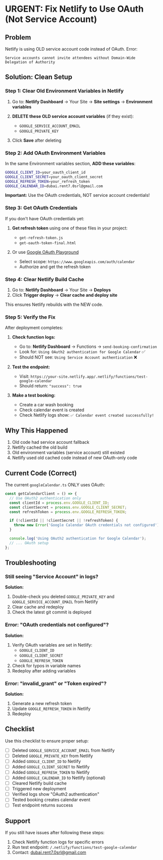 # URGENT: Fix Netlify to Use OAuth (Not Service Account)

## Problem

Netlify is using OLD service account code instead of OAuth. Error:
```
Service accounts cannot invite attendees without Domain-Wide Delegation of Authority
```

## Solution: Clean Setup

### Step 1: Clear Old Environment Variables in Netlify

1. Go to: **Netlify Dashboard** → Your Site → **Site settings** → **Environment variables**

2. **DELETE these OLD service account variables** (if they exist):
   - `GOOGLE_SERVICE_ACCOUNT_EMAIL`
   - `GOOGLE_PRIVATE_KEY`

3. Click **Save** after deleting

### Step 2: Add OAuth Environment Variables

In the same Environment variables section, **ADD these variables**:

```bash
GOOGLE_CLIENT_ID=your_oauth_client_id
GOOGLE_CLIENT_SECRET=your_oauth_client_secret
GOOGLE_REFRESH_TOKEN=your_refresh_token
GOOGLE_CALENDAR_ID=dubai.rent7.0srl@gmail.com
```

**Important:** Use the OAuth credentials, NOT service account credentials!

### Step 3: Get OAuth Credentials

If you don't have OAuth credentials yet:

1. **Get refresh token** using one of these files in your project:
   - `get-refresh-token.js`
   - `get-oauth-token-final.html`

2. Or use [Google OAuth Playground](https://developers.google.com/oauthplayground/)
   - Select scope: `https://www.googleapis.com/auth/calendar`
   - Authorize and get the refresh token

### Step 4: Clear Netlify Build Cache

1. Go to: **Netlify Dashboard** → Your Site → **Deploys**
2. Click **Trigger deploy** → **Clear cache and deploy site**

This ensures Netlify rebuilds with the NEW code.

### Step 5: Verify the Fix

After deployment completes:

1. **Check function logs:**
   - Go to: **Netlify Dashboard** → Functions → `send-booking-confirmation`
   - Look for: `Using OAuth2 authentication for Google Calendar` ✅
   - Should NOT see: `Using Service Account authentication` ❌

2. **Test the endpoint:**
   - Visit: `https://your-site.netlify.app/.netlify/functions/test-google-calendar`
   - Should return: `"success": true`

3. **Make a test booking:**
   - Create a car wash booking
   - Check calendar event is created
   - Check Netlify logs show: `✅ Calendar event created successfully!`

## Why This Happened

1. Old code had service account fallback
2. Netlify cached the old build
3. Old environment variables (service account) still existed
4. Netlify used old cached code instead of new OAuth-only code

## Current Code (Correct)

The current `googleCalendar.ts` ONLY uses OAuth:

```typescript
const getCalendarClient = () => {
  // Use OAuth2 authentication only
  const clientId = process.env.GOOGLE_CLIENT_ID;
  const clientSecret = process.env.GOOGLE_CLIENT_SECRET;
  const refreshToken = process.env.GOOGLE_REFRESH_TOKEN;

  if (!clientId || !clientSecret || !refreshToken) {
    throw new Error('Google Calendar OAuth credentials not configured');
  }

  console.log('Using OAuth2 authentication for Google Calendar');
  // ... OAuth setup
};
```

## Troubleshooting

### Still seeing "Service Account" in logs?

**Solution:**
1. Double-check you deleted `GOOGLE_PRIVATE_KEY` and `GOOGLE_SERVICE_ACCOUNT_EMAIL` from Netlify
2. Clear cache and redeploy
3. Check the latest git commit is deployed

### Error: "OAuth credentials not configured"?

**Solution:**
1. Verify OAuth variables are set in Netlify:
   - `GOOGLE_CLIENT_ID`
   - `GOOGLE_CLIENT_SECRET`
   - `GOOGLE_REFRESH_TOKEN`
2. Check for typos in variable names
3. Redeploy after adding variables

### Error: "invalid_grant" or "Token expired"?

**Solution:**
1. Generate a new refresh token
2. Update `GOOGLE_REFRESH_TOKEN` in Netlify
3. Redeploy

## Checklist

Use this checklist to ensure proper setup:

- [ ] Deleted `GOOGLE_SERVICE_ACCOUNT_EMAIL` from Netlify
- [ ] Deleted `GOOGLE_PRIVATE_KEY` from Netlify
- [ ] Added `GOOGLE_CLIENT_ID` to Netlify
- [ ] Added `GOOGLE_CLIENT_SECRET` to Netlify
- [ ] Added `GOOGLE_REFRESH_TOKEN` to Netlify
- [ ] Added `GOOGLE_CALENDAR_ID` to Netlify (optional)
- [ ] Cleared Netlify build cache
- [ ] Triggered new deployment
- [ ] Verified logs show "OAuth2 authentication"
- [ ] Tested booking creates calendar event
- [ ] Test endpoint returns success

## Support

If you still have issues after following these steps:
1. Check Netlify function logs for specific errors
2. Run test endpoint: `/.netlify/functions/test-google-calendar`
3. Contact: dubai.rent7.0srl@gmail.com
